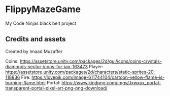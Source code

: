 # FlippyMazeGame
My Code Ninjas black belt project

## Credits and assets
Created by Imaad Muzaffer

Coins: https://assetstore.unity.com/packages/2d/gui/icons/coins-crystals-diamonds-vector-icons-for-iap-163473
Player: https://assetstore.unity.com/packages/2d/characters/static-sprites-20-118836
Fire: https://lovepik.com/image-611744104/cartoon-yellow-flame-is-burning-flame.html
Portal: https://www.kindpng.com/imgv/Jxwxox_portal-transparent-portal-pixel-art-png-png-download/
